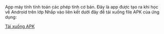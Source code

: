 App máy tính tính toán các phép tính cơ bản. Đây là app được tạo ra khi học về Android trên lớp
Nhấp vào liên kết dưới đây để tải xuống file APK của ứng dụng:

[Tải xuống APK](https://github.com/binTNT/MayTinh/raw/main/app-release.apk)
